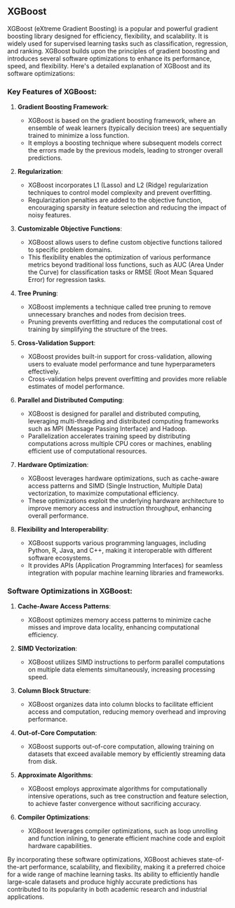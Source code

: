 ## XGBoost

XGBoost (eXtreme Gradient Boosting) is a popular and powerful gradient boosting library designed for efficiency, flexibility, and scalability. It is widely used for supervised learning tasks such as classification, regression, and ranking. XGBoost builds upon the principles of gradient boosting and introduces several software optimizations to enhance its performance, speed, and flexibility. Here's a detailed explanation of XGBoost and its software optimizations:

### Key Features of XGBoost:
1. **Gradient Boosting Framework**:
   - XGBoost is based on the gradient boosting framework, where an ensemble of weak learners (typically decision trees) are sequentially trained to minimize a loss function.
   - It employs a boosting technique where subsequent models correct the errors made by the previous models, leading to stronger overall predictions.

2. **Regularization**:
   - XGBoost incorporates L1 (Lasso) and L2 (Ridge) regularization techniques to control model complexity and prevent overfitting.
   - Regularization penalties are added to the objective function, encouraging sparsity in feature selection and reducing the impact of noisy features.

3. **Customizable Objective Functions**:
   - XGBoost allows users to define custom objective functions tailored to specific problem domains.
   - This flexibility enables the optimization of various performance metrics beyond traditional loss functions, such as AUC (Area Under the Curve) for classification tasks or RMSE (Root Mean Squared Error) for regression tasks.

4. **Tree Pruning**:
   - XGBoost implements a technique called tree pruning to remove unnecessary branches and nodes from decision trees.
   - Pruning prevents overfitting and reduces the computational cost of training by simplifying the structure of the trees.

5. **Cross-Validation Support**:
   - XGBoost provides built-in support for cross-validation, allowing users to evaluate model performance and tune hyperparameters effectively.
   - Cross-validation helps prevent overfitting and provides more reliable estimates of model performance.

6. **Parallel and Distributed Computing**:
   - XGBoost is designed for parallel and distributed computing, leveraging multi-threading and distributed computing frameworks such as MPI (Message Passing Interface) and Hadoop.
   - Parallelization accelerates training speed by distributing computations across multiple CPU cores or machines, enabling efficient use of computational resources.

7. **Hardware Optimization**:
   - XGBoost leverages hardware optimizations, such as cache-aware access patterns and SIMD (Single Instruction, Multiple Data) vectorization, to maximize computational efficiency.
   - These optimizations exploit the underlying hardware architecture to improve memory access and instruction throughput, enhancing overall performance.

8. **Flexibility and Interoperability**:
   - XGBoost supports various programming languages, including Python, R, Java, and C++, making it interoperable with different software ecosystems.
   - It provides APIs (Application Programming Interfaces) for seamless integration with popular machine learning libraries and frameworks.

### Software Optimizations in XGBoost:
1. **Cache-Aware Access Patterns**:
   - XGBoost optimizes memory access patterns to minimize cache misses and improve data locality, enhancing computational efficiency.

2. **SIMD Vectorization**:
   - XGBoost utilizes SIMD instructions to perform parallel computations on multiple data elements simultaneously, increasing processing speed.

3. **Column Block Structure**:
   - XGBoost organizes data into column blocks to facilitate efficient access and computation, reducing memory overhead and improving performance.

4. **Out-of-Core Computation**:
   - XGBoost supports out-of-core computation, allowing training on datasets that exceed available memory by efficiently streaming data from disk.

5. **Approximate Algorithms**:
   - XGBoost employs approximate algorithms for computationally intensive operations, such as tree construction and feature selection, to achieve faster convergence without sacrificing accuracy.

6. **Compiler Optimizations**:
   - XGBoost leverages compiler optimizations, such as loop unrolling and function inlining, to generate efficient machine code and exploit hardware capabilities.

By incorporating these software optimizations, XGBoost achieves state-of-the-art performance, scalability, and flexibility, making it a preferred choice for a wide range of machine learning tasks. Its ability to efficiently handle large-scale datasets and produce highly accurate predictions has contributed to its popularity in both academic research and industrial applications.
